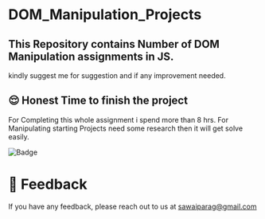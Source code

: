 # DOM_Manipulation_Projects 
## This Repository contains Number of DOM Manipulation assignments in JS. 

kindly suggest me for suggestion and if any improvement needed.

## 😌 Honest Time to finish the project
For Completing this whole assignment i spend more than 8 hrs. 
For Manipulating starting Projects need some research then it will get solve easily. 


![Badge](https://img.shields.io/badge/Projects%20of%20DOM%20Manipulation-Using%20JS-orange)



# 👀 Feedback

If you have any feedback, please reach out to us at sawaiparag@gmail.com